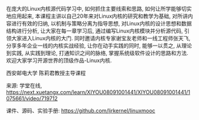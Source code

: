 在庞大的Linux内核源代码学习中, 如何抓住主要线索和思路, 如何让所学能够切实地应用起来, 本课程主讲以自己20年来对Linux内核的研究和教学为基础, 对所讲内容进行有效的归纳, 以机制与策略分离为指导思想, 对Linux内核的设计思想和数据结构进行分析, 让大家在每一章学习后, 通过编写Linux内核模块并分析源代码, 引领大家进入Linux内核的大门. 同时邀请内核专家谢宝友老师和一线工程师张天飞, 分享多年企业一线的内核实战经验, 让你在动手实践的同时, 能够一以贯之, 从理论到实践, 从实践到理论, 打通知识之间的脉络, 掌握系统级软件设计的思路和方法. 欢迎大家学习开源世界的顶级作品-Linux内核. 

西安邮电大学 陈莉君教授主导课程

来源: 学堂在线, https://next.xuetangx.com/learn/XIYOU08091001441/XIYOU08091001441/1075661/video/719712

课件、源码、实验手册: https://github.com/ljrkernel/linuxmooc